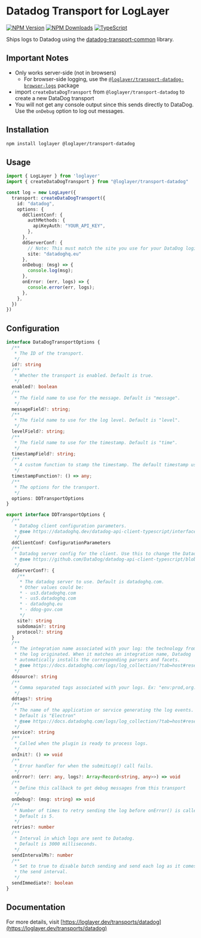 # Datadog Transport for LogLayer

[![NPM Version](https://img.shields.io/npm/v/%40loglayer%2Ftransport-datadog)](https://www.npmjs.com/package/@loglayer/transport-datadog)
[![NPM Downloads](https://img.shields.io/npm/dm/%40loglayer%2Ftransport-datadog)](https://www.npmjs.com/package/@loglayer/transport-datadog)
[![TypeScript](https://img.shields.io/badge/%3C%2F%3E-TypeScript-%230074c1.svg)](http://www.typescriptlang.org/)

Ships logs to Datadog using the [datadog-transport-common](https://www.npmjs.com/package/datadog-transport-common) library.

## Important Notes

- Only works server-side (not in browsers)
    * For browser-side logging, use the [`@loglayer/transport-datadog-browser-logs`](https://loglayer.dev/transports/datadog-browser-logs.html) package
- import `createDataDogTransport` from `@loglayer/transport-datadog` to create a new DataDog transport
- You will not get any console output since this sends directly to DataDog. Use the `onDebug` option to log out messages.

## Installation

```bash
npm install loglayer @loglayer/transport-datadog
```

## Usage

```typescript
import { LogLayer } from 'loglayer'
import { createDataDogTransport } from "@loglayer/transport-datadog"

const log = new LogLayer({
  transport: createDataDogTransport({
    id: "datadog",
    options: {
      ddClientConf: {
        authMethods: {
          apiKeyAuth: "YOUR_API_KEY",
        },
      },
      ddServerConf: {
        // Note: This must match the site you use for your DataDog login - See below for more info
        site: "datadoghq.eu"
      },
      onDebug: (msg) => {
        console.log(msg);
      },
      onError: (err, logs) => {
        console.error(err, logs);
      },
    },
  })
})
```

## Configuration

```typescript
interface DataDogTransportOptions {
  /**
   * The ID of the transport.
   */
  id?: string
  /**
   * Whether the transport is enabled. Default is true.
   */
  enabled?: boolean
  /**
   * The field name to use for the message. Default is "message".
   */
  messageField?: string;
  /**
   * The field name to use for the log level. Default is "level".
   */
  levelField?: string;
  /**
   * The field name to use for the timestamp. Default is "time".
   */
  timestampField?: string;
  /**
   * A custom function to stamp the timestamp. The default timestamp uses the ISO 8601 format.
   */
  timestampFunction?: () => any;
  /**
   * The options for the transport.
   */
  options: DDTransportOptions
}
```

```typescript
export interface DDTransportOptions {
  /**
   * DataDog client configuration parameters.
   * @see https://datadoghq.dev/datadog-api-client-typescript/interfaces/client.Configuration.html
   */
  ddClientConf: ConfigurationParameters
  /**
   * Datadog server config for the client. Use this to change the Datadog server region.
   * @see https://github.com/DataDog/datadog-api-client-typescript/blob/1e1097c68a437894b482701ecbe3d61522429319/packages/datadog-api-client-common/servers.ts#L90
   */
  ddServerConf?: {
    /**
     * The datadog server to use. Default is datadoghq.com.
     * Other values could be:
     * - us3.datadoghq.com
     * - us5.datadoghq.com
     * - datadoghq.eu
     * - ddog-gov.com
     */
    site?: string
    subdomain?: string
    protocol?: string
  }
  /**
   * The integration name associated with your log: the technology from which
   * the log originated. When it matches an integration name, Datadog
   * automatically installs the corresponding parsers and facets.
   * @see https://docs.datadoghq.com/logs/log_collection/?tab=host#reserved-attributes
   */
  ddsource?: string
  /**
   * Comma separated tags associated with your logs. Ex: "env:prod,org:finance"
   */
  ddtags?: string
  /**
   * The name of the application or service generating the log events.
   * Default is "Electron"
   * @see https://docs.datadoghq.com/logs/log_collection/?tab=host#reserved-attributes
   */
  service?: string
  /**
   * Called when the plugin is ready to process logs.
   */
  onInit?: () => void
  /**
   * Error handler for when the submitLog() call fails.
   */
  onError?: (err: any, logs?: Array<Record<string, any>>) => void
  /**
   * Define this callback to get debug messages from this transport
   */
  onDebug?: (msg: string) => void
  /**
   * Number of times to retry sending the log before onError() is called.
   * Default is 5.
   */
  retries?: number
  /**
   * Interval in which logs are sent to Datadog.
   * Default is 3000 milliseconds.
   */
  sendIntervalMs?: number
  /**
   * Set to true to disable batch sending and send each log as it comes in. This disables
   * the send interval.
   */
  sendImmediate?: boolean
}
```

## Documentation

For more details, visit [https://loglayer.dev/transports/datadog](https://loglayer.dev/transports/datadog)
